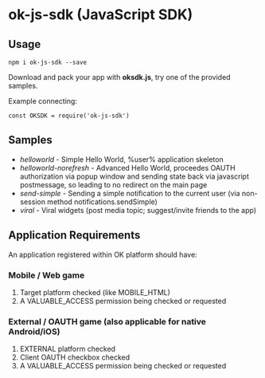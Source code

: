 # ok-js-sdk (JavaScript SDK)

## Usage

`npm i ok-js-sdk --save`

Download and pack your app with **oksdk.js**, try one of the provided samples.

Example connecting: 

`const OKSDK = require('ok-js-sdk')`

## Samples

+ *helloworld* - Simple Hello World, %user% application skeleton
+ *helloworld-norefresh* - Advanced Hello World, proceedes OAUTH authorization via popup window and sending state back via javascript postmessage, so leading to no redirect on the main page
+ *send-simple* - Sending a simple notification to the current user (via non-session method notifications.sendSimple)
+ *viral* - Viral widgets (post media topic; suggest/invite friends to the app)

## Application Requirements

An application registered within OK platform should have:

### Mobile / Web game

1. Target platform checked (like MOBILE_HTML)
2. A VALUABLE_ACCESS permission being checked or requested

### External / OAUTH game (also applicable for native Android/iOS)

1. EXTERNAL platform checked
2. Client OAUTH checkbox checked
3. A VALUABLE_ACCESS permission being checked or requested
